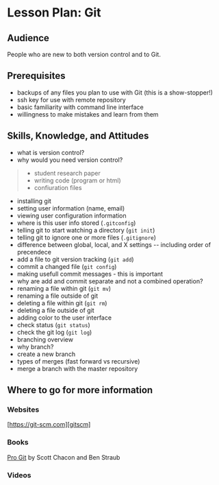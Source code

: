 # Lesson Plan: Git

## Audience

People who are new to both version control and to Git.

## Prerequisites

* backups of any files you plan to use with Git (this is a show-stopper!)
* ssh key for use with remote repository
* basic familiarity with command line interface
* willingness to make mistakes and learn from them

## Skills, Knowledge, and Attitudes

* what is version control?
* why would you need version control?

> * student research paper
> * writing code (program or html)
> * confiuration files

* installing git
* setting user information (name, email)
* viewing user configuration information
* where is this user info stored (`.gitconfig`)
* telling git to start watching a directory (`git init`)
* telling git to ignore one or more files (`.gitignore`)
* difference between global, local, and X settings -- including order of precendece
* add a file to git version tracking (`git add`)
* commit a changed file (`git config`)
* making usefull commit messages - this is important
* why are add and commit separate and not a combined operation?
* renaming a file within git (`git mv`)
* renaming a file outside of git
* deleting a file within git (`git rm`)
* deleting a file outside of git
* adding color to the user interface
* check status (`git status`)
* check the git log (`git log`)
* branching overview
* why branch?
* create a new branch
* types of merges (fast forward vs recursive)
* merge a branch with the master repository

## Where to go for more information

### Websites

[https://git-scm.com][gitscm]

### Books

[Pro Git][progit] by Scott Chacon and Ben Straub

### Videos


[gitscm]:https://git-scm.com
[progit]:https://git-scm.com/book
